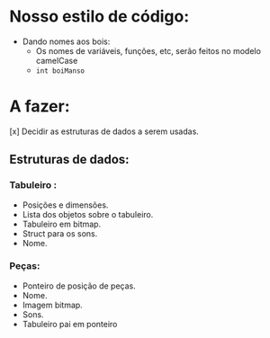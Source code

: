 # Nosso estilo de código:
* Dando nomes aos bois:
  * Os nomes de variáveis, funções, etc, serão feitos no modelo camelCase
  * ` int boiManso `
# A fazer:
[x] Decidir as estruturas de dados a serem usadas.
## **Estruturas de dados**:

### Tabuleiro :
* Posições e dimensões.
* Lista dos objetos sobre o tabuleiro.
* Tabuleiro em bitmap.
* Struct para os sons.
* Nome.

### Peças:
* Ponteiro de posição de peças.
* Nome.
* Imagem bitmap.
* Sons.
* Tabuleiro pai em ponteiro


 

